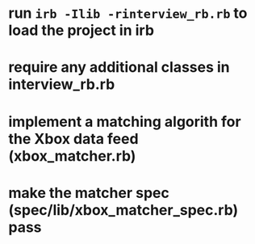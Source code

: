 # run `irb -Ilib -rinterview_rb.rb` to load the project in irb
# require any additional classes in interview_rb.rb
# implement a matching algorith for the Xbox data feed (xbox_matcher.rb)
# make the matcher spec (spec/lib/xbox_matcher_spec.rb) pass